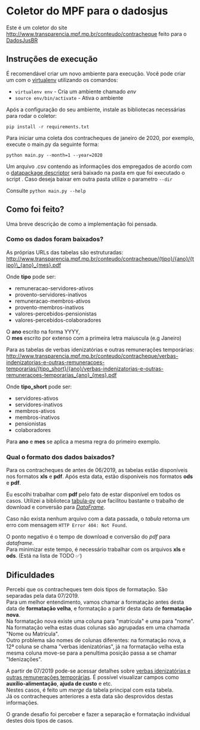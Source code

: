 # Coletor do MPF para o dadosjus

Este é um coletor do site http://www.transparencia.mpf.mp.br/conteudo/contracheque feito para o [DadosJusBR](https://github.com/dadosjusbr)
## Instruções de execução
É recomendável criar um novo ambiente para execução. Você pode criar um com o [virtualenv](https://pypi.org/project/virtualenv/) utilizando os comandos: 
- `virtualenv env` - Cria um ambiente chamado *env*
- `source env/bin/activate` - Ativa o ambiente

Após a configuração do seu ambiente, instale as bibliotecas necessárias para rodar o coletor:

`pip install -r requirements.txt`

Para iniciar uma coleta dos contracheques de janeiro de 2020, por exemplo, execute o main.py da seguinte forma:

`python main.py --month=1 --year=2020`

Um arquivo .csv contendo as informações dos empregados de acordo com o [datapackage descriptor](https://github.com/dadosjusbr/coletores/blob/master/datapackage_descriptor.json) será baixado na pasta em que foi executado o script .
Caso deseja baixar em outra pasta utilize o parametro `--dir`

Consulte `python main.py --help`

## Como foi feito?

Uma breve descrição de como a implementação foi pensada.

### Como os dados foram baixados?
As próprias URLs das tabelas são estruturadas:
http://www.transparencia.mpf.mp.br/conteudo/contracheque/{tipo}/{ano}/{tipo}\_{ano}_{mes}.pdf<n/>

Onde **tipo** pode ser:
- remuneracao-servidores-ativos
- provento-servidores-inativos
- remuneracao-membros-ativos
- provento-membros-inativos
- valores-percebidos-pensionistas
- valores-percebidos-colaboradores

O **ano** escrito na forma YYYY, \
O **mes** escrito por extenso com a primeira letra maiuscula (e.g Janeiro)



Para as tabelas de verbas idenizatórias e outras remunerações temporárias:
http://www.transparencia.mpf.mp.br/conteudo/contracheque/verbas-indenizatorias-e-outras-remuneracoes-temporarias/{tipo_short}/{ano}/verbas-indenizatorias-e-outras-remuneracoes-temporarias_{ano}_{mes}.pdf<n/>

Onde **tipo_short** pode ser:
- servidores-ativos
- servidores-inativos
- membros-ativos
- membros-inativos
- pensionistas
- colaboradores

Para **ano** e **mes** se aplica a mesma regra do primeiro exemplo.

### Qual o formato dos dados baixados?
Para os contracheques de antes de 06/2019, as tabelas estão disponíveis nos formatos **xls** e **pdf**. Após esta data, estão disponíveis nos formatos **ods** e **pdf**.

Eu escolhi trabalhar com **pdf** pelo fato de estar disponível em todos os casos.
Utilizei a biblioteca [tabula-py](https://pypi.org/project/tabula-py/) que facilitou bastante o trabalho de download e conversão para [*DataFrame*](https://pt.wikipedia.org/wiki/Pandas_(software)).

Caso não exista nenhum arquivo com a data passada, o *tabula* retorna um erro com mensagem `HTTP Error 404: Not Found`.

O ponto negativo é o tempo de download e conversão do *pdf* para *dataframe*.\
Para minimizar este tempo, é necessário trabalhar com os arquivos **xls** e **ods**. (Está na lista de TODO ✅)
## Dificuldades
Percebi que os contracheques tem dois tipos de formatação.
São separadas pela data 07/2019. \
Para um melhor entendimento, vamos chamar a formatação antes desta data de **formatação velha**, e formatação a partir desta data de **formatação nova**. \
Na formatação nova existe uma coluna para "matrícula" e uma para "nome". Na formatação velha estas duas colunas são agrupadas em uma chamada "Nome ou Matrícula". \
Outro problema são nomes de colunas diferentes: na formatação nova, a 12ª coluna se chama "verbas idenizatórias", já na formatação velha esta mesma coluna move-se para a penultima posição passa a se chamar "Idenizações".

A partir de 07/2019 pode-se acessar detalhes sobre [verbas idenizatórias e outras remunerações temporárias](http://www.transparencia.mpf.mp.br/conteudo/contracheque/verbas-indenizatorias-e-outras-remuneracoes-temporarias). É possível visualizar campos como **auxílio-alimentação**, **ajuda de custo** e etc. \
Nestes casos, é feito um *merge* da tabela principal com esta tabela. \
Já os contracheques anteriores a esta data são desprovidos destas informações.

O grande desafio foi perceber e fazer a separação e formatação individual destes dois tipos de casos.
